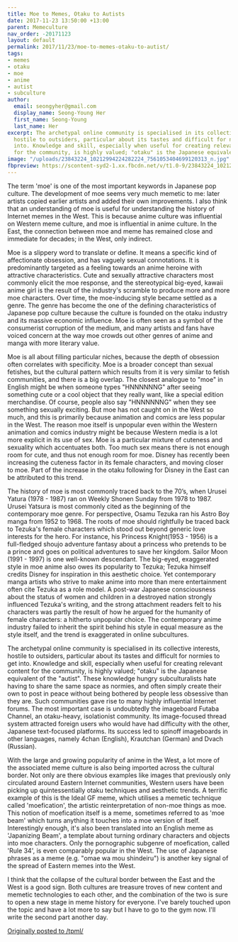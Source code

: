 ```yaml
---
title: Moe to Memes, Otaku to Autists
date: 2017-11-23 13:50:00 +13:00
parent: Memeculture
nav_order: -20171123
layout: default
permalink: 2017/11/23/moe-to-memes-otaku-to-autist/
tags:
- memes
- otaku
- moe
- anime
- autist
- subculture
author:
  email: seongyher@gmail.com
  display_name: Seong-Young Her
  first_name: Seong-Young
  last_name: Her
excerpt: The archetypal online community is specialised in its collective interests,
  hostile to outsiders, particular about its tastes and difficult for normies to get
  into. Knowledge and skill, especially when useful for creating relevant content
  for the community, is highly valued; "otaku" is the Japanese equivalent of the "autist".
image: "/uploads/23843224_10212994224282224_7561053404699120313_n.jpg"
fbpreview: https://scontent-syd2-1.xx.fbcdn.net/v/t1.0-9/23843224_10212994224282224_7561053404699120313_n.jpg?_nc_cat=111&_nc_ht=scontent-syd2-1.xx&oh=ed7df783df4077641968c6f57d19d9d0&oe=5CD54C54
---
```


The term 'moe' is one of the most important keywords in Japanese pop culture. The development of moe seems very much memetic to me: later artists copied earlier artists and added their own improvements. I also think that an understanding of moe is useful for understanding the history of Internet memes in the West. This is because anime culture was influential on Western meme culture, and moe is influential in anime culture. In the East, the connection between moe and meme has remained close and immediate for decades; in the West, only indirect.

Moe is a slippery word to translate or define. It means a specific kind of affectionate obsession, and has vaguely sexual connotations. It is predominantly targeted as a feeling towards an anime heroine with attractive characteristics. Cute and sexually attractive characters most commonly elicit the moe response, and the stereotypical big-eyed, kawaii anime girl is the result of the industry's scramble to produce more and more moe characters. Over time, the moe-inducing style became settled as a genre. The genre has become the one of the defining characteristics of Japanese pop culture because the culture is founded on the otaku industry and its massive economic influence. Moe is often seen as a symbol of the consumerist corruption of the medium, and many artists and fans have voiced concern at the way moe crowds out other genres of anime and manga with more literary value.

Moe is all about filling particular niches, because the depth of obsession often correlates with specificity. Moe is a broader concept than sexual fetishes, but the cultural pattern which results from it is very similar to fetish communities, and there is a big overlap. The closest analogue to "moe" in English might be when someone types "HNNNNNNG" after seeing something cute or a cool object that they really want, like a special edition merchandise. Of course, people also say "HNNNNNNG" when they see something sexually exciting. But moe has not caught on in the West so much, and this is primarily because animation and comics are less popular in the West. The reason moe itself is unpopular even within the Western animation and comics industry might be because Western media is a lot more explicit in its use of sex. Moe is a particular mixture of cuteness and sexuality which accentuates both. Too much sex means there is not enough room for cute, and thus not enough room for moe. Disney has recently been increasing the cuteness factor in its female characters, and moving closer to moe. Part of the increase in the otaku following for Disney in the East can be attributed to this trend.

The history of moe is most commonly traced back to the 70’s, when Urusei Yatura (1978 - 1987) ran on Weekly Shonen Sunday from 1978 to 1987. Urusei Yatsura is most commonly cited as the beginning of the contemporary moe genre. For perspective, Osamu Tezuka ran his Astro Boy manga from 1952 to 1968. The roots of moe should rightfully be traced back to Tezuka's female characters which stood out beyond generic love interests for the hero. For instance, his Princess Knight(1953 - 1956) is a full-fledged shoujo adventure fantasy about a princess who pretends to be a prince and goes on political adventures to save her kingdom. Sailor Moon (1991 - 1997) is one well-known descendant. The big-eyed, exaggerated style in moe anime also owes its popularity to Tezuka; Tezuka himself credits Disney for inspiration in this aesthetic choice. Yet contemporary manga artists who strive to make anime into more than mere entertainment often cite Tezuka as a role model. A post-war Japanese consciousness about the status of women and children in a destroyed nation strongly influenced Tezuka's writing, and the strong attachment readers felt to his characters was partly the result of how he argued for the humanity of female characters: a hitherto unpopular choice. The contemporary anime industry failed to inherit the spirit behind his style in equal measure as the style itself, and the trend is exaggerated in online subcultures.

The archetypal online community is specialised in its collective interests, hostile to outsiders, particular about its tastes and difficult for normies to get into. Knowledge and skill, especially when useful for creating relevant content for the community, is highly valued; "otaku" is the Japanese equivalent of the "autist". These knowledge hungry subculturalists hate having to share the same space as normies, and often simply create their own to post in peace without being bothered by people less obsessive than they are. Such communities gave rise to many highly influential Internet forums. The most important case is undoubtedly the imageboard Futaba Channel, an otaku-heavy, isolationist community. Its image-focused thread system attracted foreign users who would have had difficulty with the other, Japanese text-focused platforms. Its success led to spinoff imageboards in other languages, namely 4chan (English), Krautchan (German) and Dvach (Russian).

With the large and growing popularity of anime in the West, a lot more of the associated meme culture is also being imported across the cultural border. Not only are there obvious examples like images that previously only circulated around Eastern Internet communities, Western users have been picking up quintessentially otaku techniques and aesthetic trends. A terrific example of this is the Ideal GF meme, which utilises a memetic technique called 'moefication', the artistic reinterpretation of non-moe things as moe. This notion of moefication itself is a meme, sometimes referred to as 'moe beam' which turns anything it touches into a moe version of itself. Interestingly enough, it's also been translated into an English meme as 'Japanizing Beam', a template about turning ordinary characters and objects into moe characters. Only the pornographic subgenre of moefication, called 'Rule 34', is even comparably popular in the West. The use of Japanese phrases as a meme (e.g. "omae wa mou shindeiru") is another key signal of the spread of Eastern memes into the West.

I think that the collapse of the cultural border between the East and the West is a good sign. Both cultures are treasure troves of new content and memetic technologies to each other, and the combination of the two is sure to open a new stage in meme history for everyone. I've barely touched upon the topic and have a lot more to say but I have to go to the gym now. I'll write the second part another day.

[Originally posted to /tpml/](https://www.facebook.com/groups/tpmlib/permalink/391893261242123/)